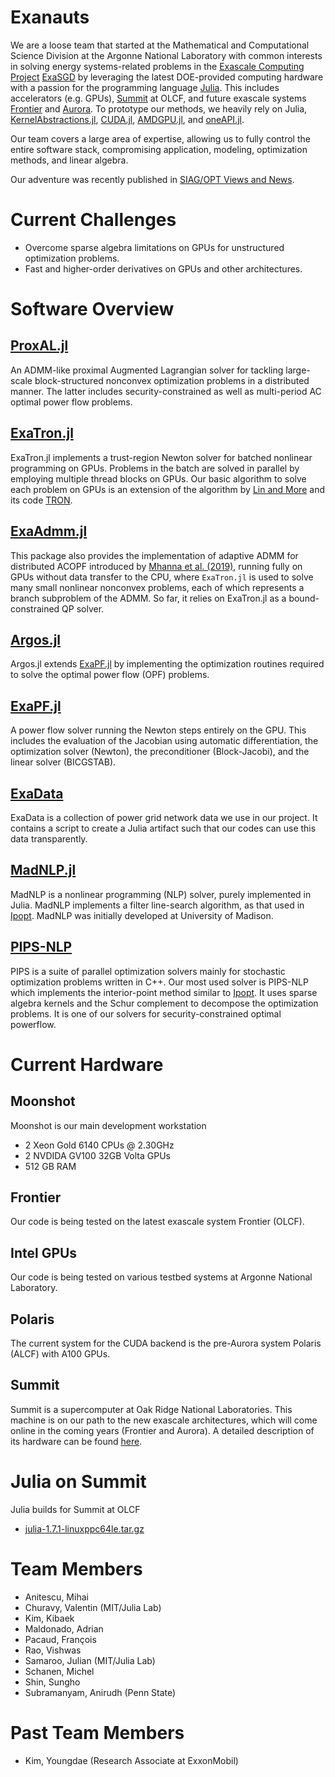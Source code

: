 # Exanauts

We are a loose team that started at the Mathematical and Computational Science
Division at the Argonne National Laboratory with common interests in solving
energy systems-related problems in the [Exascale Computing
Project](https://www.exascaleproject.org/)
[ExaSGD](https://www.exascaleproject.org/research-project/exasgd/) by
leveraging the latest DOE-provided computing hardware with a passion for the
programming language [Julia](https://julialang.org/). This includes accelerators
(e.g. GPUs), [Summit](https://www.olcf.ornl.gov/summit/) at OLCF, and future
exascale systems [Frontier](https://www.olcf.ornl.gov/frontier/) and
[Aurora](https://www.alcf.anl.gov/aurora). To prototype our methods, we
heavily rely on Julia,
[KernelAbstractions.jl](https://github.com/JuliaGPU/KernelAbstractions.jl),
[CUDA.jl](https://github.com/JuliaGPU/CUDA.jl),
[AMDGPU.jl](https://github.com/JuliaGPU/AMDGPU.jl), and
[oneAPI.jl](https://github.com/JuliaGPU/oneAPI.jl).

Our team covers a large area of expertise, allowing us to fully control the
entire software stack, compromising application, modeling, optimization
methods, and linear algebra.

Our adventure was recently published in [SIAG/OPT Views and
News](http://wiki.siam.org/siag-op/images/siag-op/e/e8/ViewsAndNews-29-1.pdf).

# Current Challenges

* Overcome sparse algebra limitations on GPUs for unstructured optimization problems.
* Fast and higher-order derivatives on GPUs and other architectures.

# Software Overview

## [ProxAL.jl](https://github.com/exanauts/ProxAL.jl)

An ADMM-like proximal Augmented Lagrangian solver for tackling large-scale
block-structured nonconvex optimization problems in a distributed manner. The
latter includes security-constrained as well as multi-period AC optimal power
flow problems.

## [ExaTron.jl](https://github.com/exanauts/ExaTron.jl)

ExaTron.jl implements a trust-region Newton solver for batched nonlinear
programming on GPUs. Problems in the batch are solved in parallel by employing
multiple thread blocks on GPUs. Our basic algorithm to solve each problem on
GPUs is an extension of the algorithm by [Lin and
More](https://epubs.siam.org/doi/10.1137/S1052623498345075) and its code
[TRON](https://www.mcs.anl.gov/~more/tron/).
## [ExaAdmm.jl](https://github.com/exanauts/ExaAdmm.jl)

This package also provides the implementation of adaptive ADMM for distributed ACOPF
introduced by [Mhanna et al.
(2019)](https://doi.org/10.1109/TPWRS.2018.2886344), running fully on GPUs
without data transfer to the CPU, where `ExaTron.jl` is used to solve many small
nonlinear nonconvex problems, each of which represents a branch subproblem of
the ADMM. So far, it relies on ExaTron.jl as a bound-constrained QP solver.

## [Argos.jl](https://github.com/exanauts/Argos.jl)

Argos.jl extends [ExaPF.jl](https://github.com/exanauts/ExaPF.jl) by
implementing the optimization routines required to solve the optimal power flow
(OPF) problems.

## [ExaPF.jl](https://github.com/exanauts/ExaPF.jl)

A power flow solver running the Newton steps entirely on the GPU. This includes
the evaluation of the Jacobian using automatic differentiation, the optimization
solver (Newton), the preconditioner (Block-Jacobi), and the linear solver
(BICGSTAB).

## [ExaData](https://github.com/exanauts/ExaData)

ExaData is a collection of power grid network data we use in our project. It
contains a script to create a Julia artifact such that our codes can use this
data transparently.

## [MadNLP.jl](https://github.com/MadNLP/MadNLP.jl)

MadNLP is a nonlinear programming (NLP) solver, purely implemented in Julia.
MadNLP implements a filter line-search algorithm, as that used in
[Ipopt](https://github.com/coin-or/Ipopt). MadNLP was initially developed at
University of Madison.

## [PIPS-NLP](https://github.com/Argonne-National-Laboratory/PIPS/)

PIPS is a suite of parallel optimization solvers mainly for stochastic
optimization problems written in C++. Our most used solver is PIPS-NLP which
implements the interior-point method similar to
[Ipopt](https://github.com/coin-or/Ipopt). It uses sparse algebra kernels and
the Schur complement to decompose the optimization problems. It is one of
our solvers for security-constrained optimal powerflow.

# Current Hardware

## Moonshot

Moonshot is our main development workstation

* 2 Xeon Gold 6140 CPUs @ 2.30GHz
* 2 NVDIDA GV100 32GB Volta GPUs
* 512 GB RAM

## Frontier

Our code is being tested on the latest exascale system Frontier (OLCF).

## Intel GPUs

Our code is being tested on various testbed systems at Argonne National Laboratory.
## Polaris

The current system for the CUDA backend is the pre-Aurora system Polaris (ALCF) with A100 GPUs.
## Summit
Summit is a supercomputer at Oak Ridge National Laboratories. This machine is on
our path to the new exascale architectures, which will come online in the coming
years (Frontier and Aurora). A detailed description of its hardware can be found
[here](https://www.olcf.ornl.gov/olcf-resources/compute-systems/summit/).

# Julia on Summit

Julia builds for Summit at OLCF
* [julia-1.7.1-linuxppc64le.tar.gz](https://web.cels.anl.gov/~mschanen/julia-1.7.1-linuxppc64le.tar.gz)

# Team Members

* Anitescu, Mihai
* Churavy, Valentin (MIT/Julia Lab)
* Kim, Kibaek
* Maldonado, Adrian
* Pacaud, François
* Rao, Vishwas
* Samaroo, Julian (MIT/Julia Lab)
* Schanen, Michel
* Shin, Sungho
* Subramanyam, Anirudh (Penn State)

# Past Team Members

* Kim, Youngdae (Research Associate at ExxonMobil)
